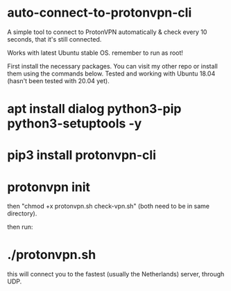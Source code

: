 # auto-connect-to-protonvpn-cli
A simple tool to connect to ProtonVPN automatically &amp; check every 10 seconds, that it's still connected.

Works with latest Ubuntu stable OS. remember to run as root!

First install the necessary packages. You can visit my other repo or install them using the commands below. Tested and working with Ubuntu 18.04 (hasn't been tested with 20.04 yet).

# apt install dialog python3-pip python3-setuptools -y

# pip3 install protonvpn-cli 

# protonvpn init 

then "chmod +x protonvpn.sh check-vpn.sh" (both need to be in same directory).

then run:

# ./protonvpn.sh

this will connect you to the fastest (usually the Netherlands) server, through UDP.
